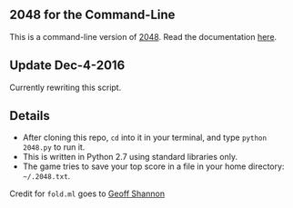 ## 2048 for the Command-Line

This is a command-line version of [2048](http://gabrielecirulli.github.io/2048/). 
Read the documentation [here](http://www.johnloeber.com/docs/2048.html).

## Update Dec-4-2016

Currently rewriting this script.

## Details

- After cloning this repo, `cd` into it in your terminal, and type `python 2048.py` to run it.
- This is written in Python 2.7 using standard libraries only.
- The game tries to save your top score in a file in your home directory: `~/.2048.txt`.

Credit for `fold.ml` goes to [Geoff Shannon](http://github.com/RadicalZephyr)
